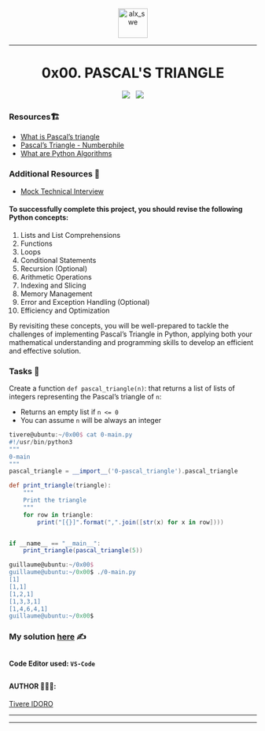 <br>
<p align="center">
    <img align="center" src="https://github.com/tivereidoro/assets/assets/105525310/8d298662-9874-46b0-aabc-54f837bcc6a4" alt="alx_swe" width="60"  height="60"/>
</p>

---

<div align="center">

# 0x00. PASCAL'S TRIANGLE
</div>

<div align="center">
<img src="https://img.shields.io/badge/Algorithm-eed718"> &nbsp; <img src="https://img.shields.io/badge/Python-306998">
</div>

### Resources🏗️
- [What is Pascal’s triangle](https://www.cuemath.com/algebra/pascals-triangle/)
- [Pascal’s Triangle - Numberphile](https://www.youtube.com/watch?v=0iMtlus-afo)
- [What are Python Algorithms](https://builtin.com/data-science/python-algorithms)

### Additional Resources 🧰
* [Mock Technical Interview](https://www.youtube.com/watch?v=1qw5ITr3k9E)

#### To successfully complete this project, you should revise the following Python concepts:

1. Lists and List Comprehensions
2. Functions
3. Loops
4. Conditional Statements
5. Recursion (Optional)
6. Arithmetic Operations
7. Indexing and Slicing
8. Memory Management
9. Error and Exception Handling (Optional)
10. Efficiency and Optimization

By revisiting these concepts, you will be well-prepared to tackle the challenges of implementing Pascal’s Triangle in Python, applying both your mathematical understanding and programming skills to develop an efficient and effective solution.


### Tasks 🎯
Create a function `def pascal_triangle(n)`: that returns a list of lists of integers representing the Pascal’s triangle of `n`:
* Returns an empty list if `n <= 0`
* You can assume `n` will be always an integer
```groovy
tivere@ubuntu:~/0x00$ cat 0-main.py
#!/usr/bin/python3
"""
0-main
"""
pascal_triangle = __import__('0-pascal_triangle').pascal_triangle

def print_triangle(triangle):
    """
    Print the triangle
    """
    for row in triangle:
        print("[{}]".format(",".join([str(x) for x in row])))


if __name__ == "__main__":
    print_triangle(pascal_triangle(5))

guillaume@ubuntu:~/0x00$ 
guillaume@ubuntu:~/0x00$ ./0-main.py
[1]
[1,1]
[1,2,1]
[1,3,3,1]
[1,4,6,4,1]
guillaume@ubuntu:~/0x00$
```
### My solution [here](0-pascal_triangle.py) ✍️ 

##
#### Code Editor used: `VS-Code`

##
#### AUTHOR 👨🏽‍💻:
[Tivere IDORO](https://github.com/tivereidoro)

<hr>
<hr>

<!--
```groovy
def pascal_triangle(n):
    """
         Returns a list of lists of
         integers representing
          the Pascal’s triangle of n
         Returns an empty list if n <= 0
    """
    if n <= 0:
        return []
    triangle = [[1]]
    for i in range(1, n):
        row = [1]
        for j in range(1, i):
            row.append(triangle[i - 1][j - 1] + triangle[i - 1][j])
        row.append(1)
        triangle.append(row)
    return triangle

-----------------------------------------------------------------
The pascal_triangle function you provided generates Pascal's triangle up to a given number of rows n. Pascal's triangle is a triangular array of binomial coefficients, named after the French mathematician Blaise Pascal. Each number in the triangle is the sum of the two numbers directly above it.

-----------------------------------------------------------------

The function starts by checking if n is less than or equal to 0.
If it is, an empty list is returned because Pascal's triangle is not defined for non-positive values of n.

If n is greater than 0, an initial row [1] is added to the triangle list.
This represents the first row of Pascal's triangle, which always contains a single element, 1.

Then, a loop runs from 1 to n-1 (excluding n).
This loop generates each row of the triangle starting from the second row.

Inside the loop, a new row list is initialized with the first element as 1.
This represents the leftmost element of each row, which is always 1.

Another loop runs from 1 to i-1 (excluding i), where i is the current row number.
This loop calculates the values between the leftmost and rightmost elements of each row.

Inside the nested loop, the value at position (i-1, j-1) and the value
at position (i-1, j) in the previous row are added together and appended to the current row.
This step computes the binomial coefficients.

After the nested loop, the rightmost element of each row, which is always 1, is appended to the row.

Finally, the completed row is appended to the triangle list.

After the outer loop completes, the function returns the triangle list,
which represents Pascal's triangle up to n rows.
```
-->
